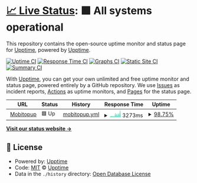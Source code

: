 # [📈 Live Status](https://upptime.github.io/upptime): <!--live status--> **🟩 All systems operational**

This repository contains the open-source uptime monitor and status page for [Upptime](https://upptime.js.org), powered by [Upptime](https://github.com/upptime/upptime).

[![Uptime CI](https://github.com/devtdq1701/upptime-nextify/workflows/Uptime%20CI/badge.svg)](https://github.com/devtdq1701/upptime-nextify/actions?query=workflow%3A%22Uptime+CI%22)
[![Response Time CI](https://github.com/devtdq1701/upptime-nextify/workflows/Response%20Time%20CI/badge.svg)](https://github.com/devtdq1701/upptime-nextify/actions?query=workflow%3A%22Response+Time+CI%22)
[![Graphs CI](https://github.com/devtdq1701/upptime-nextify/workflows/Graphs%20CI/badge.svg)](https://github.com/devtdq1701/upptime-nextify/actions?query=workflow%3A%22Graphs+CI%22)
[![Static Site CI](https://github.com/devtdq1701/upptime-nextify/workflows/Static%20Site%20CI/badge.svg)](https://github.com/devtdq1701/upptime-nextify/actions?query=workflow%3A%22Static+Site+CI%22)
[![Summary CI](https://github.com/devtdq1701/upptime-nextify/workflows/Summary%20CI/badge.svg)](https://github.com/devtdq1701/upptime-nextify/actions?query=workflow%3A%22Summary+CI%22)

With [Upptime](https://upptime.js.org), you can get your own unlimited and free uptime monitor and status page, powered entirely by a GitHub repository. We use [Issues](https://github.com/upptime/upptime/issues) as incident reports, [Actions](https://github.com/devtdq1701/upptime-nextify/actions) as uptime monitors, and [Pages](https://upptime.github.io/upptime) for the status page.

<!--start: status pages-->
<!-- This summary is generated by Upptime (https://github.com/upptime/upptime) -->
<!-- Do not edit this manually, your changes will be overwritten -->
<!-- prettier-ignore -->
| URL | Status | History | Response Time | Uptime |
| --- | ------ | ------- | ------------- | ------ |
| <img alt="" src="https://icons.duckduckgo.com/ip3/napcard.voz.tech.ico" height="13"> [Mobitopup](https://napcard.voz.tech) | 🟩 Up | [mobitopup.yml](https://github.com/devtdq1701/upptime-nextify/commits/HEAD/history/mobitopup.yml) | <details><summary><img alt="Response time graph" src="./graphs/mobitopup/response-time-week.png" height="20"> 3273ms</summary><br><a href="https://devtdq1701.github.io/upptime-nextify/history/mobitopup"><img alt="Response time 2950" src="https://img.shields.io/endpoint?url=https%3A%2F%2Fraw.githubusercontent.com%2Fdevtdq1701%2Fupptime-nextify%2FHEAD%2Fapi%2Fmobitopup%2Fresponse-time.json"></a><br><a href="https://devtdq1701.github.io/upptime-nextify/history/mobitopup"><img alt="24-hour response time 3697" src="https://img.shields.io/endpoint?url=https%3A%2F%2Fraw.githubusercontent.com%2Fdevtdq1701%2Fupptime-nextify%2FHEAD%2Fapi%2Fmobitopup%2Fresponse-time-day.json"></a><br><a href="https://devtdq1701.github.io/upptime-nextify/history/mobitopup"><img alt="7-day response time 3273" src="https://img.shields.io/endpoint?url=https%3A%2F%2Fraw.githubusercontent.com%2Fdevtdq1701%2Fupptime-nextify%2FHEAD%2Fapi%2Fmobitopup%2Fresponse-time-week.json"></a><br><a href="https://devtdq1701.github.io/upptime-nextify/history/mobitopup"><img alt="30-day response time 3731" src="https://img.shields.io/endpoint?url=https%3A%2F%2Fraw.githubusercontent.com%2Fdevtdq1701%2Fupptime-nextify%2FHEAD%2Fapi%2Fmobitopup%2Fresponse-time-month.json"></a><br><a href="https://devtdq1701.github.io/upptime-nextify/history/mobitopup"><img alt="1-year response time 2950" src="https://img.shields.io/endpoint?url=https%3A%2F%2Fraw.githubusercontent.com%2Fdevtdq1701%2Fupptime-nextify%2FHEAD%2Fapi%2Fmobitopup%2Fresponse-time-year.json"></a></details> | <details><summary><a href="https://devtdq1701.github.io/upptime-nextify/history/mobitopup">98.75%</a></summary><a href="https://devtdq1701.github.io/upptime-nextify/history/mobitopup"><img alt="All-time uptime 99.38%" src="https://img.shields.io/endpoint?url=https%3A%2F%2Fraw.githubusercontent.com%2Fdevtdq1701%2Fupptime-nextify%2FHEAD%2Fapi%2Fmobitopup%2Fuptime.json"></a><br><a href="https://devtdq1701.github.io/upptime-nextify/history/mobitopup"><img alt="24-hour uptime 91.26%" src="https://img.shields.io/endpoint?url=https%3A%2F%2Fraw.githubusercontent.com%2Fdevtdq1701%2Fupptime-nextify%2FHEAD%2Fapi%2Fmobitopup%2Fuptime-day.json"></a><br><a href="https://devtdq1701.github.io/upptime-nextify/history/mobitopup"><img alt="7-day uptime 98.75%" src="https://img.shields.io/endpoint?url=https%3A%2F%2Fraw.githubusercontent.com%2Fdevtdq1701%2Fupptime-nextify%2FHEAD%2Fapi%2Fmobitopup%2Fuptime-week.json"></a><br><a href="https://devtdq1701.github.io/upptime-nextify/history/mobitopup"><img alt="30-day uptime 99.13%" src="https://img.shields.io/endpoint?url=https%3A%2F%2Fraw.githubusercontent.com%2Fdevtdq1701%2Fupptime-nextify%2FHEAD%2Fapi%2Fmobitopup%2Fuptime-month.json"></a><br><a href="https://devtdq1701.github.io/upptime-nextify/history/mobitopup"><img alt="1-year uptime 99.38%" src="https://img.shields.io/endpoint?url=https%3A%2F%2Fraw.githubusercontent.com%2Fdevtdq1701%2Fupptime-nextify%2FHEAD%2Fapi%2Fmobitopup%2Fuptime-year.json"></a></details>

<!--end: status pages-->

[**Visit our status website →**](https://upptime.github.io/upptime)

## 📄 License

- Powered by: [Upptime](https://github.com/upptime/upptime)
- Code: [MIT](./LICENSE) © [Upptime](https://upptime.js.org)
- Data in the `./history` directory: [Open Database License](https://opendatacommons.org/licenses/odbl/1-0/)
